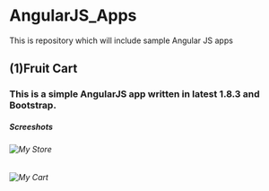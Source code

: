 # AngularJS_Apps
This is repository which will include sample Angular JS apps

## (1)Fruit Cart
### This is a simple AngularJS app written in latest 1.8.3 and Bootstrap.
##### Screeshots
###### ![My Store](https://github.com/[vinpad]/[AngularJS_Apps]/blob/[main]/Fruit%20Shopping_001.png?raw=true)
###### ![My Cart](https://github.com/[vinpad]/[AngularJS_Apps]/blob/[main]/Fruit%20Shopping_002.png?raw=true)
